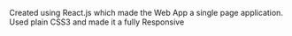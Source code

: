 Created using React.js which made the Web App a single page application.
Used plain CSS3 and made it a fully Responsive
